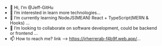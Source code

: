 - 👋 Hi, I’m @Jeff-GitHu
- 👀 I’m interested in learn more technologies...
- 🌱 I’m currently learning NodeJS(MEAN) React + TypeScript(MERN & Hooks) ...
- 💞️ I’m looking to collaborate on software development, could be backend or frontend ...
- 📫 How to reach me? link --> https://jrherrerab-f4b9f.web.app/...

<!---
Jeff-GitHu/Jeff-GitHu is a ✨ special ✨ repository because its `README.md` (this file) appears on your GitHub profile.
You can click the Preview link to take a look at your changes.
--->
